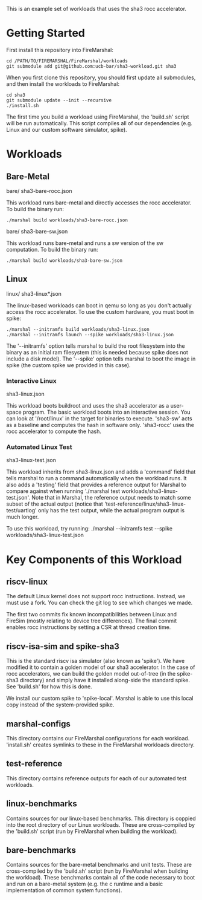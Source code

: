 This is an example set of workloads that uses the sha3 rocc accelerator.

# Getting Started

First install this repository into FireMarshal:

    cd /PATH/TO/FIREMARSHAL/FireMarshal/workloads
    git submodule add git@github.com:ucb-bar/sha3-workload.git sha3

When you first clone this repository, you should first update all submodules, and then install the workloads to FireMarshal:

    cd sha3
    git submodule update --init --recursive
    ./install.sh

The first time you build a workload using FireMarshal, the 'build.sh' script
will be run automatically. This script compiles all of our dependencies (e.g.
Linux and our custom software simulator, spike).

# Workloads
## Bare-Metal
bare/
sha3-bare-rocc.json

This workload runs bare-metal and directly accesses the rocc accelerator. To build the binary run:

    ./marshal build workloads/sha3-bare-rocc.json

bare/
sha3-bare-sw.json

This workload runs bare-metal and runs a sw version of the sw computation. To build the binary run:

    ./marshal build workloads/sha3-bare-sw.json

## Linux
linux/
sha3-linux*.json

The linux-based workloads can boot in qemu so long as you don't actually access
the rocc accelerator. To use the custom hardware, you must boot in spike:

    ./marshal --initramfs build workloads/sha3-linux.json
    ./marshal --initramfs launch --spike workloads/sha3-linux.json

The '--initramfs' option tells marshal to build the root filesystem into the
binary as an initial ram filesystem (this is needed because spike does not
include a disk model). The '--spike' option tells marshal to boot the image in
spike (the custom spike we provided in this case).

### Interactive Linux
sha3-linux.json

This workload boots buildroot and uses the sha3 accelerator as a user-space
program. The basic workload boots into an interactive session. You can look at
'/root/linux' in the target for binaries to execute. 'sha3-sw' acts as a
baseline and computes the hash in software only. 'sha3-rocc' uses the rocc
accelerator to compute the hash.

### Automated Linux Test
sha3-linux-test.json

This workload inherits from sha3-linux.json and adds a 'command' field that
tells marshal to run a command automatically when the workload runs. It also
adds a 'testing' field that provides a reference output for Marshal to compare
against when running './marshal test workloads/sha3-linux-test.json'. Note that
in Marshal, the reference output needs to match some subset of the actual
output (notice that 'test-reference/linux/sha3-linux-test/uartlog' only has the
test output, while the actual program output is much longer.

To use this workload, try running:
    ./marshal --initramfs test --spike workloads/sha3-linux-test.json

# Key Components of this Workload

## riscv-linux
The default Linux kernel does not support rocc instructions. Instead, we must
use a fork. You can check the git log to see which changes we made.

The first two commits fix known incompatibilities between Linux and FireSim
(mostly relating to device tree differences). The final commit enables rocc
instructions by setting a CSR at thread creation time.

## riscv-isa-sim and spike-sha3
This is the standard riscv isa simulator (also known as 'spike'). We have
modified it to contain a golden model of our sha3 accelerator. In the case of
rocc accelerators, we can build the golden model out-of-tree (in the spike-sha3
directory) and simply have it installed along-side the standard spike. See
'build.sh' for how this is done.

We install our custom spike to 'spike-local'. Marshal is able to use this local
copy instead of the system-provided spike.

## marshal-configs
This directory contains our FireMarshal configurations for each workload.
'install.sh' creates symlinks to these in the FireMarshal workloads directory.

## test-reference
This directory contains reference outputs for each of our automated test
workloads.

## linux-benchmarks
Contains sources for our linux-based benchmarks. This directory is coppied into
the root directory of our Linux workloads. These are cross-compiled by the
'build.sh' script (run by FireMarshal when building the workload).

## bare-benchmarks
Contains sources for the bare-metal benchmarks and unit tests. These are
cross-compiled by the 'build.sh' script (run by FireMarshal when building the
workload). These benchmarks contain all of the code necessary to boot and run
on a bare-metal system (e.g. the c runtime and a basic implementation of common
system functions).
